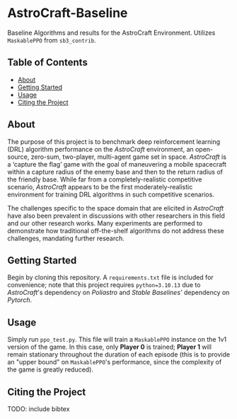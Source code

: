 # AstroCraft-Baseline
Baseline Algorithms and results for the AstroCraft Environment. Utilizes `MaskablePPO` from `sb3_contrib`.

## Table of Contents

* [About](#about)
* [Getting Started](#getting_started)
* [Usage](#usage)
* [Citing the Project](#citing)

## About
The purpose of this project is to benchmark deep reinforcement learning (DRL) algorithm performance on the _AstroCraft_ environment, an open-source, zero-sum, two-player, multi-agent game set in space. _AstroCraft_ is a ‘capture the flag’ game with the goal of maneuvering a mobile spacecraft within a capture radius of the enemy base and then to the return radius of the friendly base. While far from a completely-realistic competitive scenario, _AstroCraft_ appears to be the first moderately-realistic environment for training DRL algorithms in such competitive scenarios.

The challenges specific to the space domain that are elicited in _AstroCraft_ have also been prevalent in discussions with other researchers in this field and our other research works. Many experiments are performed to demonstrate how traditional off-the-shelf algorithms do not address these challenges, mandating further research. 

## Getting Started
Begin by cloning this repository. A `requirements.txt` file is included for convenience; note that this project requires `python=3.10.13` due to _AstroCraft_'s dependency on _Poliastro_ and _Stable Baselines'_ dependency on _Pytorch_.

## Usage
Simply run `ppo_test.py`. This file will train a `MaskablePPO` instance on the 1v1 version of the game. In this case, only __Player 0__ is trained; __Player 1__ will remain stationary throughout the duration of each episode (this is to provide an "upper bound" on `MaskablePPO`'s performance, since the complexity of the game is greatly reduced).

## Citing the Project

TODO: include bibtex


